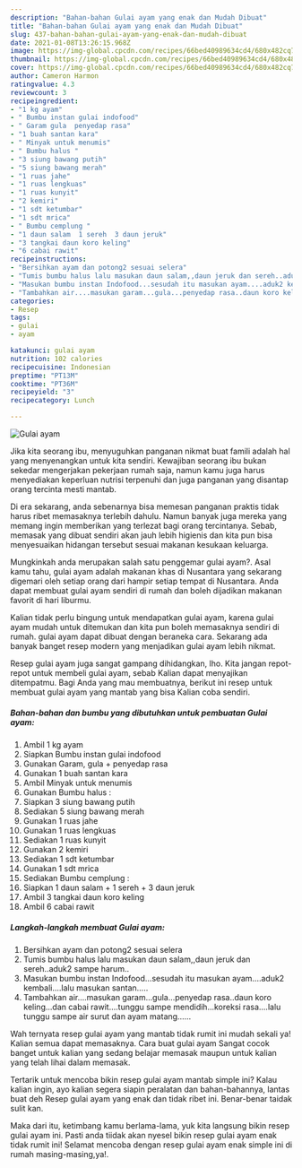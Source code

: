 ```yaml
---
description: "Bahan-bahan Gulai ayam yang enak dan Mudah Dibuat"
title: "Bahan-bahan Gulai ayam yang enak dan Mudah Dibuat"
slug: 437-bahan-bahan-gulai-ayam-yang-enak-dan-mudah-dibuat
date: 2021-01-08T13:26:15.968Z
image: https://img-global.cpcdn.com/recipes/66bed40989634cd4/680x482cq70/gulai-ayam-foto-resep-utama.jpg
thumbnail: https://img-global.cpcdn.com/recipes/66bed40989634cd4/680x482cq70/gulai-ayam-foto-resep-utama.jpg
cover: https://img-global.cpcdn.com/recipes/66bed40989634cd4/680x482cq70/gulai-ayam-foto-resep-utama.jpg
author: Cameron Harmon
ratingvalue: 4.3
reviewcount: 3
recipeingredient:
- "1 kg ayam"
- " Bumbu instan gulai indofood"
- " Garam gula  penyedap rasa"
- "1 buah santan kara"
- " Minyak untuk menumis"
- " Bumbu halus "
- "3 siung bawang putih"
- "5 siung bawang merah"
- "1 ruas jahe"
- "1 ruas lengkuas"
- "1 ruas kunyit"
- "2 kemiri"
- "1 sdt ketumbar"
- "1 sdt mrica"
- " Bumbu cemplung "
- "1 daun salam  1 sereh  3 daun jeruk"
- "3 tangkai daun koro keling"
- "6 cabai rawit"
recipeinstructions:
- "Bersihkan ayam dan potong2 sesuai selera"
- "Tumis bumbu halus lalu masukan daun salam,,daun jeruk dan sereh..aduk2 sampe harum.."
- "Masukan bumbu instan Indofood...sesudah itu masukan ayam....aduk2 kembali....lalu masukan santan....."
- "Tambahkan air....masukan garam...gula...penyedap rasa..daun koro keling...dan cabai rawit....tunggu sampe mendidih...koreksi rasa....lalu tunggu sampe air surut dan ayam matang......"
categories:
- Resep
tags:
- gulai
- ayam

katakunci: gulai ayam 
nutrition: 102 calories
recipecuisine: Indonesian
preptime: "PT13M"
cooktime: "PT36M"
recipeyield: "3"
recipecategory: Lunch

---
```



![Gulai ayam](https://img-global.cpcdn.com/recipes/66bed40989634cd4/680x482cq70/gulai-ayam-foto-resep-utama.jpg)

Jika kita seorang ibu, menyuguhkan panganan nikmat buat famili adalah hal yang menyenangkan untuk kita sendiri. Kewajiban seorang ibu bukan sekedar mengerjakan pekerjaan rumah saja, namun kamu juga harus menyediakan keperluan nutrisi terpenuhi dan juga panganan yang disantap orang tercinta mesti mantab.

Di era  sekarang, anda sebenarnya bisa memesan panganan praktis tidak harus ribet memasaknya terlebih dahulu. Namun banyak juga mereka yang memang ingin memberikan yang terlezat bagi orang tercintanya. Sebab, memasak yang dibuat sendiri akan jauh lebih higienis dan kita pun bisa menyesuaikan hidangan tersebut sesuai makanan kesukaan keluarga. 



Mungkinkah anda merupakan salah satu penggemar gulai ayam?. Asal kamu tahu, gulai ayam adalah makanan khas di Nusantara yang sekarang digemari oleh setiap orang dari hampir setiap tempat di Nusantara. Anda dapat membuat gulai ayam sendiri di rumah dan boleh dijadikan makanan favorit di hari liburmu.

Kalian tidak perlu bingung untuk mendapatkan gulai ayam, karena gulai ayam mudah untuk ditemukan dan kita pun boleh memasaknya sendiri di rumah. gulai ayam dapat dibuat dengan beraneka cara. Sekarang ada banyak banget resep modern yang menjadikan gulai ayam lebih nikmat.

Resep gulai ayam juga sangat gampang dihidangkan, lho. Kita jangan repot-repot untuk membeli gulai ayam, sebab Kalian dapat menyajikan ditempatmu. Bagi Anda yang mau membuatnya, berikut ini resep untuk membuat gulai ayam yang mantab yang bisa Kalian coba sendiri.

<!--inarticleads1-->

##### Bahan-bahan dan bumbu yang dibutuhkan untuk pembuatan Gulai ayam:

1. Ambil 1 kg ayam
1. Siapkan  Bumbu instan gulai indofood
1. Gunakan  Garam, gula + penyedap rasa
1. Gunakan 1 buah santan kara
1. Ambil  Minyak untuk menumis
1. Gunakan  Bumbu halus :
1. Siapkan 3 siung bawang putih
1. Sediakan 5 siung bawang merah
1. Gunakan 1 ruas jahe
1. Gunakan 1 ruas lengkuas
1. Sediakan 1 ruas kunyit
1. Gunakan 2 kemiri
1. Sediakan 1 sdt ketumbar
1. Gunakan 1 sdt mrica
1. Sediakan  Bumbu cemplung :
1. Siapkan 1 daun salam + 1 sereh + 3 daun jeruk
1. Ambil 3 tangkai daun koro keling
1. Ambil 6 cabai rawit




<!--inarticleads2-->

##### Langkah-langkah membuat Gulai ayam:

1. Bersihkan ayam dan potong2 sesuai selera
1. Tumis bumbu halus lalu masukan daun salam,,daun jeruk dan sereh..aduk2 sampe harum..
1. Masukan bumbu instan Indofood...sesudah itu masukan ayam....aduk2 kembali....lalu masukan santan.....
1. Tambahkan air....masukan garam...gula...penyedap rasa..daun koro keling...dan cabai rawit....tunggu sampe mendidih...koreksi rasa....lalu tunggu sampe air surut dan ayam matang......




Wah ternyata resep gulai ayam yang mantab tidak rumit ini mudah sekali ya! Kalian semua dapat memasaknya. Cara buat gulai ayam Sangat cocok banget untuk kalian yang sedang belajar memasak maupun untuk kalian yang telah lihai dalam memasak.

Tertarik untuk mencoba bikin resep gulai ayam mantab simple ini? Kalau kalian ingin, ayo kalian segera siapin peralatan dan bahan-bahannya, lantas buat deh Resep gulai ayam yang enak dan tidak ribet ini. Benar-benar taidak sulit kan. 

Maka dari itu, ketimbang kamu berlama-lama, yuk kita langsung bikin resep gulai ayam ini. Pasti anda tiidak akan nyesel bikin resep gulai ayam enak tidak rumit ini! Selamat mencoba dengan resep gulai ayam enak simple ini di rumah masing-masing,ya!.

